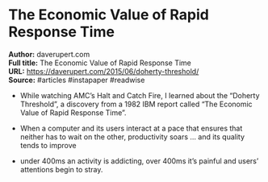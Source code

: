 # The Economic Value of Rapid Response Time

**Author:** daverupert.com  
**Full title:** The Economic Value of Rapid Response Time  
**URL:** https://daverupert.com/2015/06/doherty-threshold/  
**Source:** #articles #instapaper #readwise

- While watching AMC’s Halt and Catch Fire, I learned about the “Doherty Threshold”, a discovery from a 1982 IBM report called “The Economic Value of Rapid Response Time”. 
   
- When a computer and its users interact at a pace that ensures that neither has to wait on the other, productivity soars … and its quality tends to improve 
   
- under 400ms an activity is addicting, over 400ms it’s painful and users’ attentions begin to stray. 
   

